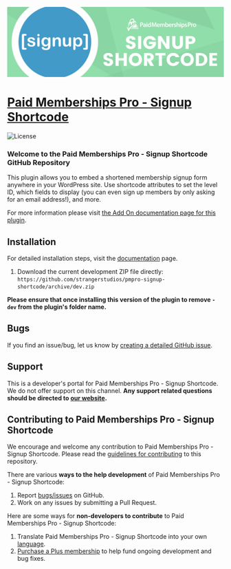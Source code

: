 ![](pmpro-signup-shortcode-banner.jpg)

# [Paid Memberships Pro - Signup Shortcode](https://www.paidmembershipspro.com/add-ons/pmpro-signup-shortcode/) #
[comment]: # (Generate badges from shields.io, only works for .org plugins to get other stats etc. We'd have to create our own endpoints for Premium plugins)

![License](https://img.shields.io/badge/license-GPL--2.0%2B-red.svg?style=flat-square)

### Welcome to the Paid Memberships Pro - Signup Shortcode GitHub Repository

This plugin allows you to embed a shortened membership signup form anywhere in your WordPress site. Use shortcode attributes to set the level ID, which fields to display (you can even sign up members by only asking for an email address!), and more.

For more information please visit [the Add On documentation page for this plugin](https://www.paidmembershipspro.com/add-ons/pmpro-signup-shortcode/).

## Installation ##
For detailed installation steps, visit the [documentation](https://www.paidmembershipspro.com/add-ons/pmpro-signup-shortcode/) page.

1. Download the current development ZIP file directly: `https://github.com/strangerstudios/pmpro-signup-shortcode/archive/dev.zip`

**Please ensure that once installing this version of the plugin to remove `-dev` from the plugin's folder name.**

## Bugs ##
If you find an issue/bug, let us know by [creating a detailed GitHub issue](https://github.com/strangerstudios/pmpro-signup-shortcode/issues/new/choose).

## Support ##
This is a developer's portal for Paid Memberships Pro - Signup Shortcode. We do not offer support on this channel. **Any support related questions should be directed to [our website](https://www.paidmembershipspro.com/add-ons/pmpro-signup-shortcode/).**

## Contributing to Paid Memberships Pro - Signup Shortcode ##
We encourage and welcome any contribution to Paid Memberships Pro - Signup Shortcode. Please read the [guidelines for contributing](https://github.com/strangerstudios/pmpro-signup-shortcode/blob/dev/.github/CONTRIBUTING.md) to this repository.

There are various **ways to the help development** of Paid Memberships Pro - Signup Shortcode:

1. Report [bugs/issues](https://github.com/strangerstudios/pmpro-signup-shortcode/issues/new/choose) on GitHub.
2. Work on any issues by submitting a Pull Request.

Here are some ways for **non-developers to contribute** to Paid Memberships Pro - Signup Shortcode:

1. Translate Paid Memberships Pro - Signup Shortcode into your own [language](https://www.paidmembershipspro.com/paid-memberships-pro-in-your-language/).
2. [Purchase a Plus membership](https://paidmembershipspro.com/pricing) to help fund ongoing development and bug fixes.
